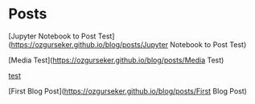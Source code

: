 
# Posts

[Jupyter Notebook to Post Test](https://ozgurseker.github.io/blog/posts/Jupyter Notebook to Post Test) 
 
[Media Test](https://ozgurseker.github.io/blog/posts/Media Test) 
 
[test](https://ozgurseker.github.io/blog/posts/test) 
 
[First Blog Post](https://ozgurseker.github.io/blog/posts/First Blog Post) 
 
